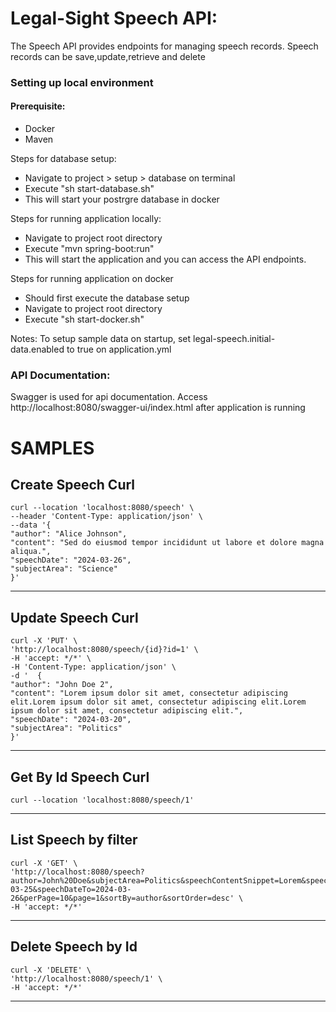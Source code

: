 # Legal-Sight Speech API: 
The Speech API provides endpoints for managing speech records. Speech records can be save,update,retrieve and delete
### Setting up local environment
#### Prerequisite:
* Docker
* Maven

Steps for database setup:
 * Navigate to project > setup > database on terminal
 * Execute "sh start-database.sh"
 * This will start your postrgre database in docker

Steps for running application locally:
 * Navigate to project root directory
 * Execute "mvn spring-boot:run"
 * This will start the application and you can access the API endpoints.

Steps for running application on docker
 * Should first execute the database setup
 * Navigate to project root directory
 * Execute "sh start-docker.sh"

Notes:
To setup sample data on startup, set legal-speech.initial-data.enabled to true on application.yml

### API Documentation:
Swagger is used for api documentation. Access http://localhost:8080/swagger-ui/index.html after application is running


# SAMPLES
Create Speech Curl
-------------------------------------------------
    curl --location 'localhost:8080/speech' \
    --header 'Content-Type: application/json' \
    --data '{
    "author": "Alice Johnson",
    "content": "Sed do eiusmod tempor incididunt ut labore et dolore magna aliqua.",
    "speechDate": "2024-03-26",
    "subjectArea": "Science"
    }'
-------------------------------------------------
Update Speech Curl
-------------------------------------------------
    curl -X 'PUT' \
    'http://localhost:8080/speech/{id}?id=1' \
    -H 'accept: */*' \
    -H 'Content-Type: application/json' \
    -d '  {
    "author": "John Doe 2",
    "content": "Lorem ipsum dolor sit amet, consectetur adipiscing elit.Lorem ipsum dolor sit amet, consectetur adipiscing elit.Lorem ipsum dolor sit amet, consectetur adipiscing elit.",
    "speechDate": "2024-03-20",
    "subjectArea": "Politics"
    }'
-------------------------------------------------
Get By Id Speech Curl
-------------------------------------------------
    curl --location 'localhost:8080/speech/1'
-------------------------------------------------

List Speech by filter
-------------------------------------------------
    curl -X 'GET' \
    'http://localhost:8080/speech?author=John%20Doe&subjectArea=Politics&speechContentSnippet=Lorem&speechDateFrom=2024-03-25&speechDateTo=2024-03-26&perPage=10&page=1&sortBy=author&sortOrder=desc' \
    -H 'accept: */*'
-------------------------------------------------

Delete Speech by Id
-------------------------------------------------
    curl -X 'DELETE' \
    'http://localhost:8080/speech/1' \
    -H 'accept: */*'
-------------------------------------------------